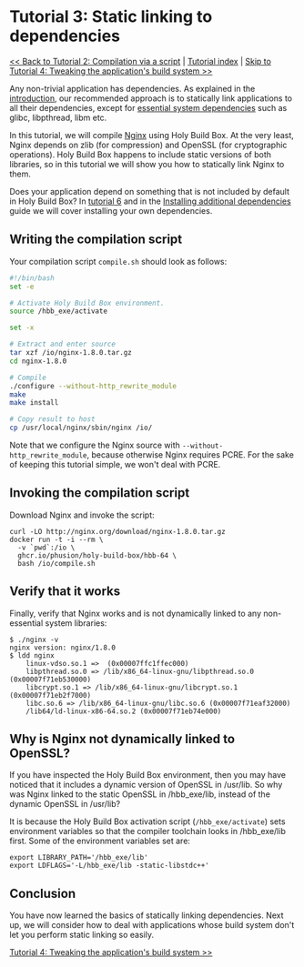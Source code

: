 # Tutorial 3: Static linking to dependencies

[<< Back to Tutorial 2: Compilation via a script](TUTORIAL-2-COMPILATION-SCRIPT.md) | [Tutorial index](README.md#tutorials) | [Skip to Tutorial 4: Tweaking the application's build system >>](TUTORIAL-4-TWEAKING-APPS.md)

Any non-trivial application has dependencies. As explained in the [introduction](README.md#problem-introduction), our recommended approach is to statically link applications to all their dependencies, except for [essential system dependencies](ESSENTIAL-SYSTEM-LIBRARIES.md) such as glibc, libpthread, libm etc.

In this tutorial, we will compile [Nginx](http://nginx.org) using Holy Build Box. At the very least, Nginx depends on zlib (for compression) and OpenSSL (for cryptographic operations). Holy Build Box happens to include static versions of both libraries, so in this tutorial we will show you how to statically link Nginx to them.

Does your application depend on something that is not included by default in Holy Build Box? In [tutorial 6](TUTORIAL-6-ADDITIONAL-STATIC-LIBS.md) and in the [Installing additional dependencies](INSTALLING-ADDITIONAL-DEPENDENCIES.md) guide we will cover installing your own dependencies.

## Writing the compilation script

Your compilation script `compile.sh` should look as follows:

~~~bash
#!/bin/bash
set -e

# Activate Holy Build Box environment.
source /hbb_exe/activate

set -x

# Extract and enter source
tar xzf /io/nginx-1.8.0.tar.gz
cd nginx-1.8.0

# Compile
./configure --without-http_rewrite_module
make
make install

# Copy result to host
cp /usr/local/nginx/sbin/nginx /io/
~~~

Note that we configure the Nginx source with `--without-http_rewrite_module`, because otherwise Nginx requires PCRE. For the sake of keeping this tutorial simple, we won't deal with PCRE.

## Invoking the compilation script

Download Nginx and invoke the script:

    curl -LO http://nginx.org/download/nginx-1.8.0.tar.gz
    docker run -t -i --rm \
      -v `pwd`:/io \
      ghcr.io/phusion/holy-build-box/hbb-64 \
      bash /io/compile.sh

## Verify that it works

Finally, verify that Nginx works and is not dynamically linked to any non-essential system libraries:

    $ ./nginx -v
    nginx version: nginx/1.8.0
    $ ldd nginx
        linux-vdso.so.1 =>  (0x00007ffc1ffec000)
        libpthread.so.0 => /lib/x86_64-linux-gnu/libpthread.so.0 (0x00007f71eb530000)
        libcrypt.so.1 => /lib/x86_64-linux-gnu/libcrypt.so.1 (0x00007f71eb2f7000)
        libc.so.6 => /lib/x86_64-linux-gnu/libc.so.6 (0x00007f71eaf32000)
        /lib64/ld-linux-x86-64.so.2 (0x00007f71eb74e000)

## Why is Nginx not dynamically linked to OpenSSL?

If you have inspected the Holy Build Box environment, then you may have noticed that it includes a dynamic version of OpenSSL in /usr/lib. So why was Nginx linked to the static OpenSSL in /hbb_exe/lib, instead of the dynamic OpenSSL in /usr/lib?

It is because the Holy Build Box activation script (`/hbb_exe/activate`) sets environment variables so that the compiler toolchain looks in /hbb_exe/lib first. Some of the environment variables set are:

    export LIBRARY_PATH='/hbb_exe/lib'
    export LDFLAGS='-L/hbb_exe/lib -static-libstdc++'

## Conclusion

You have now learned the basics of statically linking dependencies. Next up, we will consider how to deal with applications whose build system don't let you perform static linking so easily.

[Tutorial 4: Tweaking the application's build system >>](TUTORIAL-4-TWEAKING-APPS.md)
